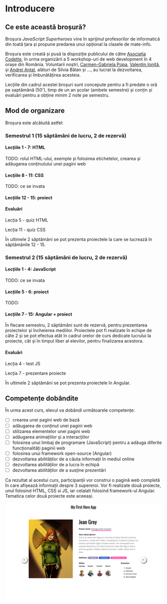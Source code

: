 # Introducere

## Ce este această broșură?

Broșura _JavaScript Superheroes_ vine în sprijinul profesorilor de informatică din toată țara și propune predarea unui opțional la clasele de mate-info.

Broșura este creată și pusă la dispoziție publicului de către [Asociația Codette](https://codette.ro), în urma organizării a 5 workshop-uri de web development în 4 orașe din România. Voluntarii noștri, [Carmen-Gabriela Popa](https://www.linkedin.com/in/carmengpopa/), [Valentin Ionită](https://www.linkedin.com/in/valentin-ionita/), și [Andrei Antal](https://www.linkedin.com/in/andreiantal/), alături de Silvia Bălan și ..., au lucrat la dezvoltarea, verificarea și îmbunătățirea acesteia.

Lecțiile din cadrul acestei broșuri sunt concepute pentru a fi predate o oră pe saptămână \(50'\), timp de un an școlar \(ambele semestre\) și conțin și evaluări pentru a obține minim 2 note pe semestru.

## Mod de organizare

Broșura este alcătuită astfel:

### Semestrul 1 \(15 săptămâni de lucru, 2 de rezervă\)

#### Lecțiile 1 - 7: HTML

TODO: rolul HTML-ului, exemple și folosirea etichetelor, crearea și adăugarea conținutului unei pagini web

#### Lecțiile 8 - 11: CSS

TODO: ce se invata

#### Lecțiile 12 - 15: proiect

#### Evaluări

Lecția 5 - quiz HTML

Lecția 11 - quiz CSS

În ultimele 2 săptămâni se pot prezenta proiectele la care se lucrează în săptămânile 12 - 15.

### Semestrul 2 \(15 săptămâni de lucru, 2 de rezervă\)

#### Lecțiile 1 - 4: JavaScript

TODO: ce se invata

#### Lecțiile 5 - 6: proiect

TODO:

#### Lecțiile 7 - 15: Angular + proiect

În fiecare semestru, 2 săptămâni sunt de rezervă, pentru prezentarea proiectelor și încheierea mediilor. Proiectele pot fi realizate în echipe de câte 2 și se pot efectua atât în cadrul orelor de curs dedicate lucrului la proiecte, cât și în timpul liber al elevilor, pentru finalizarea acestora.

#### Evaluări

Lecția 4 - test JS

Lecția 7 - prezentare proiecte

În ultimele 2 săptămâni se pot prezenta proiectele în Angular.

## Competențe dobândite

În urma acest curs, elevul va dobândi următoarele competențe:

* [ ] crearea unei pagini web de bază
* [ ] adăugarea de conținut unei pagini web
* [ ] stilizarea elementelor unei pagini web
* [ ] adăugarea animațiilor și a interacțiilor
* [ ] folosirea unui limbaj de programare \(JavaScript\) pentru a adăuga diferite funcționalități paginii web
* [ ] folosirea unui framework open-source \(Angular\)
* [ ] dezvoltarea abilităților de a căuta informații în mediul online
* [ ] dezvoltarea abilităților de a lucra în echipă
* [ ] dezvoltarea abilităților de a susține prezentări

Ca rezultat al acestui curs, participanții vor construi o pagină web completă în care afișează informații despre 3 supereroi. Vor fi realizate două proiecte, unul folosind HTML, CSS si JS, iar celalalt folosind framework-ul Angular. Tematica celor două proiecte este aceeași.

![](.gitbook/assets/screencapture-file-users-poppy-desktop-day1-end-index-html-2020-03-17-12_52_42.png)

